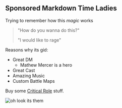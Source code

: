 ## Sponsored Markdown Time Ladies

Trying to remember how this _magic_ works

> "How do you wanna do this?"
>
>"I would like to rage"

Reasons why its gid:
* Great DM
  * Mathew Mercer is a hero
* Great Cast
* Amazing Music
* Custom Battle Maps

Buy some [Critical Role][CritRoleShop] stuff.

![oh look its them][CritRoleLogo]


[CritRoleShop]: http://critroleshop.co.uk

[CritRoleLogo]: https://444vno15v5re20btub322y5h-wpengine.netdna-ssl.com/wp-content/uploads/2018/02/CriticalRole_Logo_Black.jpg